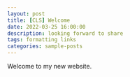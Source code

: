 ```yaml
---
layout: post
title: [CLS] Welcome
date: 2022-03-25 16:00:00
description: looking forward to share
tags: formatting links
categories: sample-posts
---
```

Welcome to my new website.

